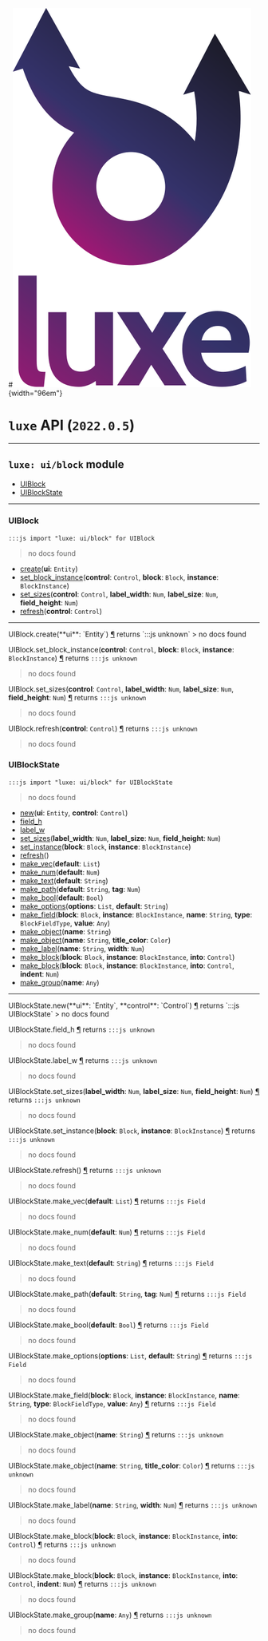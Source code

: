 #![](../../../../../images/luxe-dark.svg){width="96em"}

# `luxe` API (`2022.0.5`)  


---

## `luxe: ui/block` module

- [UIBlock](#uiblock)   
- [UIBlockState](#uiblockstate)   

---

### UIBlock
`:::js import "luxe: ui/block" for UIBlock`
> no docs found

- [create](#UIBlock.create)(**ui**: `Entity`)
- [set_block_instance](#UIBlock.set_block_instance+3)(**control**: `Control`, **block**: `Block`, **instance**: `BlockInstance`)
- [set_sizes](#UIBlock.set_sizes+4)(**control**: `Control`, **label_width**: `Num`, **label_size**: `Num`, **field_height**: `Num`)
- [refresh](#UIBlock.refresh)(**control**: `Control`)

<hr/>
<endpoint module="luxe: ui/block" class="UIBlock" signature="create(ui : Entity)"></endpoint>
<signature id="UIBlock.create">UIBlock.create(**ui**: `Entity`)
<a class="headerlink" href="#UIBlock.create" title="Permanent link">¶</a></signature>
<span class='api_ret'>returns</span> `:::js unknown`
> no docs found   

<endpoint module="luxe: ui/block" class="UIBlock" signature="set_block_instance(control : Control, block : Block, instance : BlockInstance)"></endpoint>
<signature id="UIBlock.set_block_instance+3">UIBlock.set_block_instance(**control**: `Control`, **block**: `Block`, **instance**: `BlockInstance`)
<a class="headerlink" href="#UIBlock.set_block_instance+3" title="Permanent link">¶</a></signature>
<span class='api_ret'>returns</span> `:::js unknown`
> no docs found   

<endpoint module="luxe: ui/block" class="UIBlock" signature="set_sizes(control : Control, label_width : Num, label_size : Num, field_height : Num)"></endpoint>
<signature id="UIBlock.set_sizes+4">UIBlock.set_sizes(**control**: `Control`, **label_width**: `Num`, **label_size**: `Num`, **field_height**: `Num`)
<a class="headerlink" href="#UIBlock.set_sizes+4" title="Permanent link">¶</a></signature>
<span class='api_ret'>returns</span> `:::js unknown`
> no docs found   

<endpoint module="luxe: ui/block" class="UIBlock" signature="refresh(control : Control)"></endpoint>
<signature id="UIBlock.refresh">UIBlock.refresh(**control**: `Control`)
<a class="headerlink" href="#UIBlock.refresh" title="Permanent link">¶</a></signature>
<span class='api_ret'>returns</span> `:::js unknown`
> no docs found   

### UIBlockState
`:::js import "luxe: ui/block" for UIBlockState`
> no docs found

- [new](#UIBlockState.new+2)(**ui**: `Entity`, **control**: `Control`)
- [field_h](#UIBlockState.field_h)
- [label_w](#UIBlockState.label_w)
- [set_sizes](#UIBlockState.set_sizes+3)(**label_width**: `Num`, **label_size**: `Num`, **field_height**: `Num`)
- [set_instance](#UIBlockState.set_instance+2)(**block**: `Block`, **instance**: `BlockInstance`)
- [refresh](#UIBlockState.refresh)()
- [make_vec](#UIBlockState.make_vec)(**default**: `List`)
- [make_num](#UIBlockState.make_num)(**default**: `Num`)
- [make_text](#UIBlockState.make_text)(**default**: `String`)
- [make_path](#UIBlockState.make_path+2)(**default**: `String`, **tag**: `Num`)
- [make_bool](#UIBlockState.make_bool)(**default**: `Bool`)
- [make_options](#UIBlockState.make_options+2)(**options**: `List`, **default**: `String`)
- [make_field](#UIBlockState.make_field+5)(**block**: `Block`, **instance**: `BlockInstance`, **name**: `String`, **type**: `BlockFieldType`, **value**: `Any`)
- [make_object](#UIBlockState.make_object)(**name**: `String`)
- [make_object](#UIBlockState.make_object+2)(**name**: `String`, **title_color**: `Color`)
- [make_label](#UIBlockState.make_label+2)(**name**: `String`, **width**: `Num`)
- [make_block](#UIBlockState.make_block+3)(**block**: `Block`, **instance**: `BlockInstance`, **into**: `Control`)
- [make_block](#UIBlockState.make_block+4)(**block**: `Block`, **instance**: `BlockInstance`, **into**: `Control`, **indent**: `Num`)
- [make_group](#UIBlockState.make_group)(**name**: `Any`)

<hr/>
<endpoint module="luxe: ui/block" class="UIBlockState" signature="new(ui : Entity, control : Control)"></endpoint>
<signature id="UIBlockState.new+2">UIBlockState.new(**ui**: `Entity`, **control**: `Control`)
<a class="headerlink" href="#UIBlockState.new+2" title="Permanent link">¶</a></signature>
<span class='api_ret'>returns</span> `:::js UIBlockState`
> no docs found   

<endpoint module="luxe: ui/block" class="UIBlockState" signature="field_h"></endpoint>
<signature id="UIBlockState.field_h">UIBlockState.field_h
<a class="headerlink" href="#UIBlockState.field_h" title="Permanent link">¶</a></signature>
<span class='api_ret'>returns</span> `:::js unknown`
> no docs found   

<endpoint module="luxe: ui/block" class="UIBlockState" signature="label_w"></endpoint>
<signature id="UIBlockState.label_w">UIBlockState.label_w
<a class="headerlink" href="#UIBlockState.label_w" title="Permanent link">¶</a></signature>
<span class='api_ret'>returns</span> `:::js unknown`
> no docs found   

<endpoint module="luxe: ui/block" class="UIBlockState" signature="set_sizes(label_width : Num, label_size : Num, field_height : Num)"></endpoint>
<signature id="UIBlockState.set_sizes+3">UIBlockState.set_sizes(**label_width**: `Num`, **label_size**: `Num`, **field_height**: `Num`)
<a class="headerlink" href="#UIBlockState.set_sizes+3" title="Permanent link">¶</a></signature>
<span class='api_ret'>returns</span> `:::js unknown`
> no docs found   

<endpoint module="luxe: ui/block" class="UIBlockState" signature="set_instance(block : Block, instance : BlockInstance)"></endpoint>
<signature id="UIBlockState.set_instance+2">UIBlockState.set_instance(**block**: `Block`, **instance**: `BlockInstance`)
<a class="headerlink" href="#UIBlockState.set_instance+2" title="Permanent link">¶</a></signature>
<span class='api_ret'>returns</span> `:::js unknown`
> no docs found   

<endpoint module="luxe: ui/block" class="UIBlockState" signature="refresh()"></endpoint>
<signature id="UIBlockState.refresh">UIBlockState.refresh()
<a class="headerlink" href="#UIBlockState.refresh" title="Permanent link">¶</a></signature>
<span class='api_ret'>returns</span> `:::js unknown`
> no docs found   

<endpoint module="luxe: ui/block" class="UIBlockState" signature="make_vec(default : List)"></endpoint>
<signature id="UIBlockState.make_vec">UIBlockState.make_vec(**default**: `List`)
<a class="headerlink" href="#UIBlockState.make_vec" title="Permanent link">¶</a></signature>
<span class='api_ret'>returns</span> `:::js Field`
> no docs found   

<endpoint module="luxe: ui/block" class="UIBlockState" signature="make_num(default : Num)"></endpoint>
<signature id="UIBlockState.make_num">UIBlockState.make_num(**default**: `Num`)
<a class="headerlink" href="#UIBlockState.make_num" title="Permanent link">¶</a></signature>
<span class='api_ret'>returns</span> `:::js Field`
> no docs found   

<endpoint module="luxe: ui/block" class="UIBlockState" signature="make_text(default : String)"></endpoint>
<signature id="UIBlockState.make_text">UIBlockState.make_text(**default**: `String`)
<a class="headerlink" href="#UIBlockState.make_text" title="Permanent link">¶</a></signature>
<span class='api_ret'>returns</span> `:::js Field`
> no docs found   

<endpoint module="luxe: ui/block" class="UIBlockState" signature="make_path(default : String, tag : Num)"></endpoint>
<signature id="UIBlockState.make_path+2">UIBlockState.make_path(**default**: `String`, **tag**: `Num`)
<a class="headerlink" href="#UIBlockState.make_path+2" title="Permanent link">¶</a></signature>
<span class='api_ret'>returns</span> `:::js Field`
> no docs found   

<endpoint module="luxe: ui/block" class="UIBlockState" signature="make_bool(default : Bool)"></endpoint>
<signature id="UIBlockState.make_bool">UIBlockState.make_bool(**default**: `Bool`)
<a class="headerlink" href="#UIBlockState.make_bool" title="Permanent link">¶</a></signature>
<span class='api_ret'>returns</span> `:::js Field`
> no docs found   

<endpoint module="luxe: ui/block" class="UIBlockState" signature="make_options(options : List, default : String)"></endpoint>
<signature id="UIBlockState.make_options+2">UIBlockState.make_options(**options**: `List`, **default**: `String`)
<a class="headerlink" href="#UIBlockState.make_options+2" title="Permanent link">¶</a></signature>
<span class='api_ret'>returns</span> `:::js Field`
> no docs found   

<endpoint module="luxe: ui/block" class="UIBlockState" signature="make_field(block : Block, instance : BlockInstance, name : String, type : BlockFieldType, value : Any)"></endpoint>
<signature id="UIBlockState.make_field+5">UIBlockState.make_field(**block**: `Block`, **instance**: `BlockInstance`, **name**: `String`, **type**: `BlockFieldType`, **value**: `Any`)
<a class="headerlink" href="#UIBlockState.make_field+5" title="Permanent link">¶</a></signature>
<span class='api_ret'>returns</span> `:::js Field`
> no docs found   

<endpoint module="luxe: ui/block" class="UIBlockState" signature="make_object(name : String)"></endpoint>
<signature id="UIBlockState.make_object">UIBlockState.make_object(**name**: `String`)
<a class="headerlink" href="#UIBlockState.make_object" title="Permanent link">¶</a></signature>
<span class='api_ret'>returns</span> `:::js unknown`
> no docs found   

<endpoint module="luxe: ui/block" class="UIBlockState" signature="make_object(name : String, title_color : Color)"></endpoint>
<signature id="UIBlockState.make_object+2">UIBlockState.make_object(**name**: `String`, **title_color**: `Color`)
<a class="headerlink" href="#UIBlockState.make_object+2" title="Permanent link">¶</a></signature>
<span class='api_ret'>returns</span> `:::js unknown`
> no docs found   

<endpoint module="luxe: ui/block" class="UIBlockState" signature="make_label(name : String, width : Num)"></endpoint>
<signature id="UIBlockState.make_label+2">UIBlockState.make_label(**name**: `String`, **width**: `Num`)
<a class="headerlink" href="#UIBlockState.make_label+2" title="Permanent link">¶</a></signature>
<span class='api_ret'>returns</span> `:::js unknown`
> no docs found   

<endpoint module="luxe: ui/block" class="UIBlockState" signature="make_block(block : Block, instance : BlockInstance, into : Control)"></endpoint>
<signature id="UIBlockState.make_block+3">UIBlockState.make_block(**block**: `Block`, **instance**: `BlockInstance`, **into**: `Control`)
<a class="headerlink" href="#UIBlockState.make_block+3" title="Permanent link">¶</a></signature>
<span class='api_ret'>returns</span> `:::js unknown`
> no docs found   

<endpoint module="luxe: ui/block" class="UIBlockState" signature="make_block(block : Block, instance : BlockInstance, into : Control, indent : Num)"></endpoint>
<signature id="UIBlockState.make_block+4">UIBlockState.make_block(**block**: `Block`, **instance**: `BlockInstance`, **into**: `Control`, **indent**: `Num`)
<a class="headerlink" href="#UIBlockState.make_block+4" title="Permanent link">¶</a></signature>
<span class='api_ret'>returns</span> `:::js unknown`
> no docs found   

<endpoint module="luxe: ui/block" class="UIBlockState" signature="make_group(name : Any)"></endpoint>
<signature id="UIBlockState.make_group">UIBlockState.make_group(**name**: `Any`)
<a class="headerlink" href="#UIBlockState.make_group" title="Permanent link">¶</a></signature>
<span class='api_ret'>returns</span> `:::js unknown`
> no docs found   

